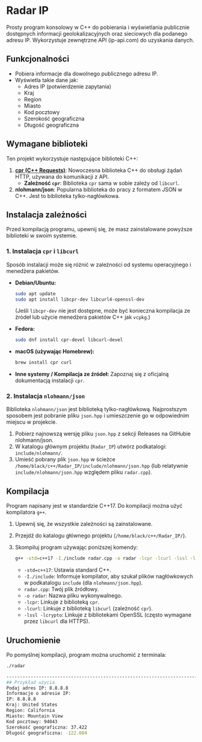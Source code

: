 # Radar IP

Prosty program konsolowy w C++ do pobierania i wyświetlania publicznie dostępnych informacji geolokalizacyjnych oraz sieciowych dla podanego adresu IP. Wykorzystuje zewnętrzne API (ip-api.com) do uzyskania danych.

## Funkcjonalności

*   Pobiera informacje dla dowolnego publicznego adresu IP.
*   Wyświetla takie dane jak:
    *   Adres IP (potwierdzenie zapytania)
    *   Kraj
    *   Region
    *   Miasto
    *   Kod pocztowy
    *   Szerokość geograficzna
    *   Długość geograficzna

## Wymagane biblioteki

Ten projekt wykorzystuje następujące biblioteki C++:

1.  **[cpr (C++ Requests)](https://github.com/libcpr/cpr)**: Nowoczesna biblioteka C++ do obsługi żądań HTTP, używana do komunikacji z API.
    *   **Zależność `cpr`**: Biblioteka `cpr` sama w sobie zależy od `libcurl`.
2.  **nlohmann/json**: Popularna biblioteka do pracy z formatem JSON w C++. Jest to biblioteka tylko-nagłówkowa.

## Instalacja zależności

Przed kompilacją programu, upewnij się, że masz zainstalowane powyższe biblioteki w swoim systemie.

### 1. Instalacja `cpr` i `libcurl`

Sposób instalacji może się różnić w zależności od systemu operacyjnego i menedżera pakietów.

*   **Debian/Ubuntu:**
    ```bash
    sudo apt update
    sudo apt install libcpr-dev libcurl4-openssl-dev
    ```
    (Jeśli `libcpr-dev` nie jest dostępne, może być konieczna kompilacja ze źródeł lub użycie menedżera pakietów C++ jak `vcpkg`.)

*   **Fedora:**
    ```bash
    sudo dnf install cpr-devel libcurl-devel
    ```

*   **macOS (używając Homebrew):**
    ```bash
    brew install cpr curl
    ```

*   **Inne systemy / Kompilacja ze źródeł:**
    Zapoznaj się z oficjalną dokumentacją instalacji `cpr`.

### 2. Instalacja `nlohmann/json`

Biblioteka `nlohmann/json` jest biblioteką tylko-nagłówkową. Najprostszym sposobem jest pobranie pliku `json.hpp` i umieszczenie go w odpowiednim miejscu w projekcie.

1.  Pobierz najnowszą wersję pliku `json.hpp` z sekcji Releases na GitHubie nlohmann/json.
2.  W katalogu głównym projektu (`Radar_IP`) utwórz podkatalogi: `include/nlohmann/`.
3.  Umieść pobrany plik `json.hpp` w ścieżce `/home/black/c++/Radar_IP/include/nlohmann/json.hpp` (lub relatywnie `include/nlohmann/json.hpp` względem pliku `radar.cpp`).

## Kompilacja

Program napisany jest w standardzie C++17. Do kompilacji można użyć kompilatora `g++`.

1.  Upewnij się, że wszystkie zależności są zainstalowane.
2.  Przejdź do katalogu głównego projektu (`/home/black/c++/Radar_IP/`).
3.  Skompiluj program używając poniższej komendy:

    ```bash
    g++ -std=c++17 -I./include radar.cpp -o radar -lcpr -lcurl -lssl -lcrypto
    ```
    *   `-std=c++17`: Ustawia standard C++.
    *   `-I./include`: Informuje kompilator, aby szukał plików nagłówkowych w podkatalogu `include` (dla `nlohmann/json.hpp`).
    *   `radar.cpp`: Twój plik źródłowy.
    *   `-o radar`: Nazwa pliku wykonywalnego.
    *   `-lcpr`: Linkuje z biblioteką `cpr`.
    *   `-lcurl`: Linkuje z biblioteką `libcurl` (zależność `cpr`).
    *   `-lssl -lcrypto`: Linkuje z bibliotekami OpenSSL (często wymagane przez `libcurl` dla HTTPS).

## Uruchomienie

Po pomyślnej kompilacji, program można uruchomić z terminala:

```bash
./radar

---------------------------------------------------------------------------------------
## Przykład użycia
Podaj adres IP: 8.8.8.8
Informacje o adresie IP: 
IP: 8.8.8.8
Kraj: United States
Region: California
Miasto: Mountain View
Kod pocztowy: 94043
Szerokość geograficzna: 37.422
Długość geograficzna: -122.084
